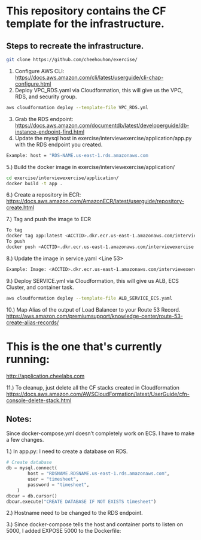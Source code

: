 # This repository contains the CF template for the infrastructure.

## Steps to recreate the infrastructure.

```bash
git clone https://github.com/cheehouhon/exercise/
```
1. Configure AWS CLI: https://docs.aws.amazon.com/cli/latest/userguide/cli-chap-configure.html
2. Deploy VPC_RDS.yaml via Cloudformation, this will give us the VPC, RDS, and security group.
```bash
aws cloudformation deploy --template-file VPC_RDS.yml
```
3. Grab the RDS endpoint: https://docs.aws.amazon.com/documentdb/latest/developerguide/db-instance-endpoint-find.html
4. Update the mysql host in exercise/interviewexercise/application/app.py with the RDS endpoint you created.
```bash
Example: host = "RDS-NAME.us-east-1.rds.amazonaws.com
```
5.) Build the docker image in exercise/interviewexercise/application/
```bash
cd exercise/interviewexercise/application/
docker build -t app .
```

6.) Create a repository in ECR: https://docs.aws.amazon.com/AmazonECR/latest/userguide/repository-create.html

7.) Tag and push the image to ECR
```bash
To tag
docker tag app:latest <ACCTID>.dkr.ecr.us-east-1.amazonaws.com/interviewexercise:v1.0.1
To push
docker push <ACCTID>.dkr.ecr.us-east-1.amazonaws.com/interviewexercise:v1.0.1
```
8.) Update the image in service.yaml <Line 53>
```bash
Example: Image: <ACCTID>.dkr.ecr.us-east-1.amazonaws.com/interviewexercise:v1.0.1
```

9.) Deploy SERVICE.yml via Cloudformation, this will give us ALB, ECS Cluster, and container task.
```bash
aws cloudformation deploy --template-file ALB_SERVICE_ECS.yaml
``` 

10.) Map Alias of the output of Load Balancer to your Route 53 Record.
https://aws.amazon.com/premiumsupport/knowledge-center/route-53-create-alias-records/

# This is the one that's currently running:
http://application.cheelabs.com

11.) To cleanup, just delete all the CF stacks created in Cloudformation
https://docs.aws.amazon.com/AWSCloudFormation/latest/UserGuide/cfn-console-delete-stack.html

## Notes:
Since docker-compose.yml doesn’t completely work on ECS. I have to make a few changes.

1.) In app.py:
I need to create a database on RDS.
```python
# Create database
db = mysql.connect(
        host = "RDSNAME.RDSNAME.us-east-1.rds.amazonaws.com",
        user = "timesheet",
        password = "timesheet",
    )
dbcur = db.cursor()
dbcur.execute("CREATE DATABASE IF NOT EXISTS timesheet")
```
2.) Hostname need to be changed to the RDS endpoint.

3.) Since docker-compose tells the host and container ports to listen on 5000, I added EXPOSE 5000 to the Dockerfile:




